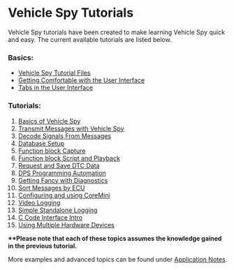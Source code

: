 # Vehicle Spy Tutorials

Vehicle Spy tutorials have been created to make learning Vehicle Spy quick and easy. The current available tutorials are listed below.

### Basics:

* [Vehicle Spy Tutorial Files](vehicle-spy-tutorial-files.md)
* [Getting Comfortable with the User Interface](getting-comfortable-with-the-user-interface.md)
* [Tabs in the User Interface](tabs-in-the-user-interface.md)

### Tutorials:

1. [Basics of Vehicle Spy](tutorial-1-basics-of-vehicle-spy/)
2. [Transmit Messages with Vehicle Spy](tutorial-transmit-messages-with-vehicle-spy/)
3. [Decode Signals From Messages](tutorial-decode-signals-from-messages/)
4. [Database Setup](tutorial-database-setup/)
5. [Function block Capture](tutorial-basics-of-capture-function-block-and-graphical-panels/)
6. [Function block Script and Playback](tutorial-basics-of-scripting-and-playback/)
7. [Request and Save DTC Data](tutorial-request-and-save-dtc-data/)
8. [DPS Programming Automation](tutorial-dps-programming-automation/)
9. [Getting Fancy with Diagnostics](tutorial-getting-fancy-with-diagnostics/)
10. [Sort Messages by ECU](tutorial-sort-messages-by-ecu/)
11. [Configuring and using CoreMini](tutorial-configuring-and-using-coremini/)
12. [Video Logging](tutorial-standalone-video-logging/)
13. [Simple Standalone Logging](tutorial-simple-standalone-logging/)
14. [C Code Interface Intro](tutorial-c-code-interface/)
15. [Using Multiple Hardware Devices](tutorial-how-to-run-multiple-devices-in-one-vs3-file/)

**\*\*Please note that each of these topics assumes the knowledge gained in the previous tutorial.**

More examples and advanced topics can be found under [Application Notes](../application-notes/).
